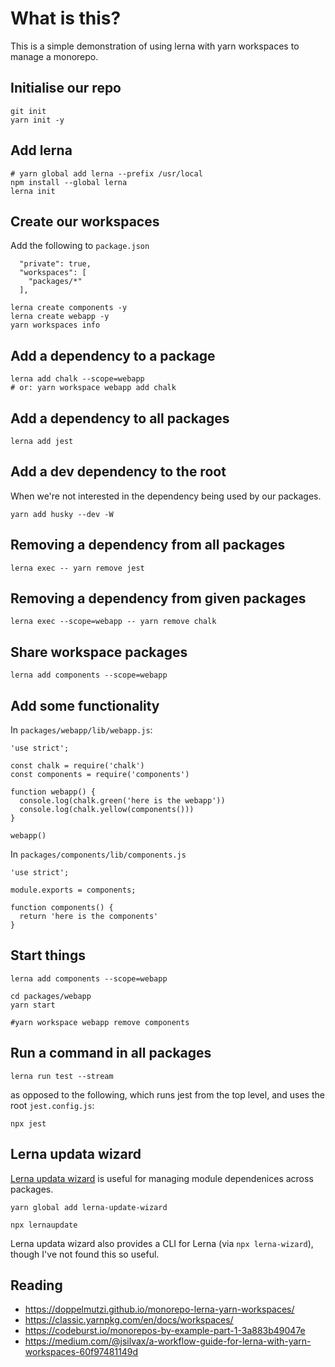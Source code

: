 # What is this?

This is a simple demonstration of using lerna with yarn workspaces to manage a monorepo.


## Initialise our repo
```
git init
yarn init -y
```


## Add lerna
```
# yarn global add lerna --prefix /usr/local
npm install --global lerna
lerna init
```


## Create our workspaces

Add the following to `package.json`

```
  "private": true,
  "workspaces": [
    "packages/*"
  ],
```

```
lerna create components -y
lerna create webapp -y
yarn workspaces info
```


## Add a dependency to a package

```
lerna add chalk --scope=webapp
# or: yarn workspace webapp add chalk
```


## Add a dependency to all packages

```
lerna add jest
```


## Add a dev dependency to the root

When we're not interested in the dependency being used by our packages.

```
yarn add husky --dev -W
```


## Removing a dependency from all packages

```
lerna exec -- yarn remove jest
```


## Removing a dependency from given packages

```
lerna exec --scope=webapp -- yarn remove chalk
```


## Share workspace packages

```
lerna add components --scope=webapp
```


## Add some functionality

In `packages/webapp/lib/webapp.js`:

```
'use strict';

const chalk = require('chalk')
const components = require('components')

function webapp() {
  console.log(chalk.green('here is the webapp'))
  console.log(chalk.yellow(components()))
}

webapp()
```

In `packages/components/lib/components.js`

```
'use strict';

module.exports = components;

function components() {
  return 'here is the components'
}
```


## Start things

```
lerna add components --scope=webapp

cd packages/webapp
yarn start

#yarn workspace webapp remove components
```


## Run a command in all packages

```
lerna run test --stream
```

as opposed to the following, which runs jest from the top level, and uses the root `jest.config.js`:

```
npx jest
```


## Lerna updata wizard

[Lerna updata wizard](https://github.com/webuniverseio/lerna-wizard) is useful for managing module dependenices across packages.

```
yarn global add lerna-update-wizard

npx lernaupdate
```

Lerna updata wizard also provides a CLI for Lerna (via `npx lerna-wizard`), though I've not found this so useful.


## Reading

* https://doppelmutzi.github.io/monorepo-lerna-yarn-workspaces/
* https://classic.yarnpkg.com/en/docs/workspaces/
* https://codeburst.io/monorepos-by-example-part-1-3a883b49047e
* https://medium.com/@jsilvax/a-workflow-guide-for-lerna-with-yarn-workspaces-60f97481149d
